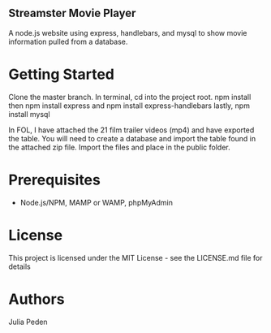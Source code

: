 ## Streamster Movie Player ##

A node.js website using express, handlebars, and mysql to show movie information pulled from a database.

# Getting Started #

Clone the master branch.
In terminal, cd into the project root.
npm install
then npm install express
and npm install express-handlebars
lastly, npm install mysql

In FOL, I have attached the 21 film trailer videos (mp4) and have exported the table.
You will need to create a database and import the table found in the attached zip file.
Import the files and place in the public folder.

# Prerequisites #

- Node.js/NPM, MAMP or WAMP, phpMyAdmin

# License #

This project is licensed under the MIT License - see the LICENSE.md file for details

# Authors #

Julia Peden

